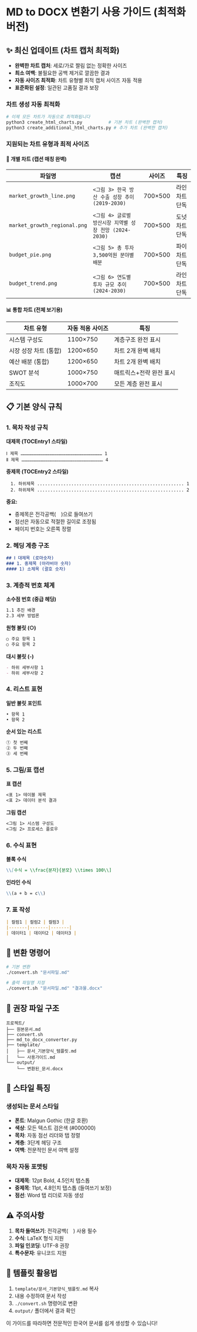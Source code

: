 # MD to DOCX 변환기 사용 가이드 (최적화 버전)

## ✨ 최신 업데이트 (차트 캡처 최적화)
- **완벽한 차트 캡처**: 세로/가로 짤림 없는 정확한 사이즈
- **최소 여백**: 불필요한 공백 제거로 깔끔한 결과  
- **자동 사이즈 최적화**: 차트 유형별 최적 캡처 사이즈 자동 적용
- **표준화된 설정**: 일관된 고품질 결과 보장

### 차트 생성 자동 최적화
```python
# 이제 모든 차트가 자동으로 최적화됩니다
python3 create_html_charts.py          # 기본 차트 (완벽한 캡처)
python3 create_additional_html_charts.py # 추가 차트 (완벽한 캡처)
```

### 지원되는 차트 유형과 최적 사이즈

#### 🎯 개별 차트 (캡션 매칭 완벽)
| 파일명 | 캡션 | 사이즈 | 특징 |
|--------|------|--------|------|
| `market_growth_line.png` | `<그림 3> 한국 방산 수출 성장 추이 (2019-2030)` | 700×500 | 라인차트 단독 |
| `market_growth_regional.png` | `<그림 4> 글로벌 방산시장 지역별 성장 전망 (2024-2030)` | 700×500 | 도넛차트 단독 |
| `budget_pie.png` | `<그림 5> 총 투자 3,500억원 분야별 배분` | 700×500 | 파이차트 단독 |
| `budget_trend.png` | `<그림 6> 연도별 투자 규모 추이 (2024-2030)` | 700×500 | 라인차트 단독 |

#### 📊 통합 차트 (전체 보기용)
| 차트 유형 | 자동 적용 사이즈 | 특징 |
|-----------|------------------|------|
| 시스템 구성도 | 1100×750 | 계층구조 완전 표시 |
| 시장 성장 차트 (통합) | 1200×650 | 차트 2개 완벽 배치 |
| 예산 배분 (통합) | 1200×650 | 차트 2개 완벽 배치 |
| SWOT 분석 | 1000×750 | 매트릭스+전략 완전 표시 |
| 조직도 | 1000×700 | 모든 계층 완전 표시 |

## 📋 기본 양식 규칙

### 1. 목차 작성 규칙

**대제목 (TOCEntry1 스타일)**
```
Ⅰ 제목 ………………………………………………………………………………… 1
Ⅱ 제목 ………………………………………………………………………………… 4
```

**중제목 (TOCEntry2 스타일)**
```
　1. 하위제목 ........................................................ 1
　2. 하위제목 ........................................................ 2
```

**중요:** 
- 중제목은 전각공백(　)으로 들여쓰기
- 점선은 자동으로 적절한 길이로 조정됨
- 페이지 번호는 오른쪽 정렬

### 2. 헤딩 계층 구조

```markdown
## Ⅰ 대제목 (로마숫자)
### 1. 중제목 (아라비아 숫자)
#### 1) 소제목 (괄호 숫자)
```

### 3. 계층적 번호 체계

**소수점 번호 (중급 헤딩)**
```markdown
1.1 추진 배경
2.3 세부 방법론
```

**원형 불릿 (○)**
```markdown
○ 주요 항목 1
○ 주요 항목 2
```

**대시 불릿 (-)**
```markdown
- 하위 세부사항 1
- 하위 세부사항 2
```

### 4. 리스트 표현

**일반 불릿 포인트**
```markdown
• 항목 1
• 항목 2
```

**순서 있는 리스트**  
```markdown
① 첫 번째
② 두 번째
③ 세 번째
```

### 5. 그림/표 캡션

**표 캡션**
```markdown
<표 1> 테이블 제목
<표 2> 데이터 분석 결과
```

**그림 캡션**
```markdown
<그림 1> 시스템 구성도
<그림 2> 프로세스 플로우
```

### 6. 수식 표현

**블록 수식**
```markdown
\\[수식 = \\frac{분자}{분모} \\times 100\\]
```

**인라인 수식**
```markdown
\\(a + b = c\\)
```

### 7. 표 작성

```markdown
| 컬럼1 | 컬럼2 | 컬럼3 |
|-------|-------|-------|
| 데이터1 | 데이터2 | 데이터3 |
```

## 🚀 변환 명령어

```bash
# 기본 변환
./convert.sh "문서파일.md"

# 출력 파일명 지정
./convert.sh "문서파일.md" "결과물.docx"
```

## 📁 권장 파일 구조

```
프로젝트/
├── 원본문서.md
├── convert.sh
├── md_to_docx_converter.py
├── template/
│   ├── 문서_기본양식_템플릿.md
│   └── 사용가이드.md
└── output/
    └── 변환된_문서.docx
```

## 🎨 스타일 특징

### 생성되는 문서 스타일
- **폰트**: Malgun Gothic (한글 호환)
- **색상**: 모든 텍스트 검은색 (#000000)
- **목차**: 자동 점선 리더와 탭 정렬
- **계층**: 3단계 헤딩 구조
- **여백**: 전문적인 문서 여백 설정

### 목차 자동 포맷팅
- **대제목**: 12pt Bold, 4.5인치 탭스톱
- **중제목**: 11pt, 4.8인치 탭스톱 (들여쓰기 보정)
- **점선**: Word 탭 리더로 자동 생성

## ⚠️ 주의사항

1. **목차 들여쓰기**: 전각공백(　) 사용 필수
2. **수식**: LaTeX 형식 지원
3. **파일 인코딩**: UTF-8 권장
4. **특수문자**: 유니코드 지원

## 📝 템플릿 활용법

1. `template/문서_기본양식_템플릿.md` 복사
2. 내용 수정하여 문서 작성
3. `./convert.sh` 명령어로 변환
4. `output/` 폴더에서 결과 확인

이 가이드를 따라하면 전문적인 한국어 문서를 쉽게 생성할 수 있습니다!